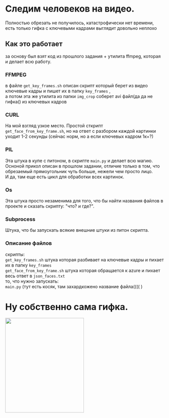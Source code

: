
# Следим человеков на видео.
Полностью обрезать не получилось, катастрофически нет времени, есть только гифка с ключевыми кадрами
выглядит довольно неплохо
## Как это работает
за основу был взят код из прошлого задания + утилита ffmpeg, которая и делает всю работу.
### FFMPEG
  в файле `get_key_frames.sh` описан скрипт который берет из видео ключевые кадры и пишет их в папку `key_frames` , \
  а потом эта же утилита из папки `img_crop` соберет avi файл(да да не гифка() из ключевых кадров
### CURL
  На мой взгляд узкое место. Простой сткрипт `get_face_from_key_frame.sh`, но на ответ с разбором каждой картинки уходит 1-2 секунды (сейчас норм, но а если ключевых кадром 1к+?)
### PIL
  Эта штука в купе с питоном, в скрипте `main.py` и делает всю магию. \
  Осноной прикол описан в прошлом задании, отличие только в том, что обрезаемый прямоугольник чуть больше, нежели чем просто лицо. \
  И да, там еще есть цикл для обработки всех картинок.
### Os
  Эта штука просто незаменима для того, что бы найти названия файлов в проекте и сказать скрипту: "что? и где?".
### Subprocess
  Штука, что бы запускать всякие внешние штуки из питон скрипта.
  
### Описание файлов
   скрипты: \
      `get_key_frames.sh` штука которая разбивает на ключевые кадры и пихает их в папку `key_frames` \
      `get_face_from_key_frame.sh` штука которая обращается к azure и пихает весь ответ в `json_faces.txt` \
   то, что нужно запускать: \
      `main.py` (тут есть косяк, там захардкожено название файла(((( )
# Ну собственно сама гифка.
<img src="video.gif" width="250" height="300" />
